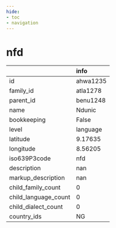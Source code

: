 ```yaml
---
hide:
- toc
- navigation
---
```

# nfd
|                      | info     |
|:---------------------|:---------|
| id                   | ahwa1235 |
| family_id            | atla1278 |
| parent_id            | benu1248 |
| name                 | Ndunic   |
| bookkeeping          | False    |
| level                | language |
| latitude             | 9.17635  |
| longitude            | 8.56205  |
| iso639P3code         | nfd      |
| description          | nan      |
| markup_description   | nan      |
| child_family_count   | 0        |
| child_language_count | 0        |
| child_dialect_count  | 0        |
| country_ids          | NG       |